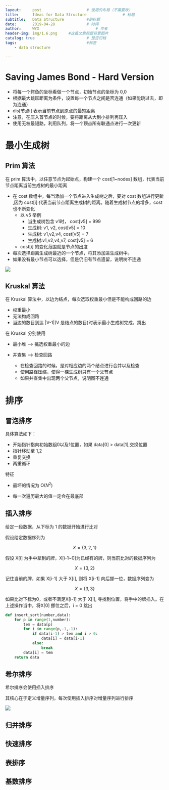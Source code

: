 ```yaml
---
layout:     post   				    # 使用的布局（不需要改）
title:      Ideas for Data Structure 				# 标题 
subtitle:   Data Structure          #副标题
date:       2019-04-28 				# 时间
author:     WYX 						# 作者
header-img: img/1.6.png 	#这篇文章标题背景图片
catalog: true 						# 是否归档
tags:								#标签
    - data structure

---
```




# **Saving James Bond - Hard Version**

- 将每一个鳄鱼的坐标看做一个节点，初始节点的坐标为 0,0
- 根据最大跳跃距离为条件，设置每一个节点之间是否连通（如果能跳过去，即为连通）
- dis[节点i] 表示当前节点到原点的最短距离
- 注意，在压入首节点的时候，要将距离从大到小排列再压入
- 使用无权最短路，利用队列，将一个顶点所有联通点进行一次更新



# 最小生成树

## Prim 算法

在 prim 算法中，以任意节点为起始点，构建一个 cost[1~nodes] 数组，代表当前节点距离当前生成树的最小距离

- 在 cost 数组中，每当添加一个节点进入生成树之后，要对 cost 数组进行更新 ,因为 cost[i] 代表当前节点距离生成树的距离。随着生成树节点的增多，cost也不断变化
  - 以 v5 举例
    - 当生成树包含 v1时， cost[v5] = 999
    - 生成树: v1, v2, cost[v5] = 10
    - 生成树: v1,v2,v4, cost[v5] = 7
    - 生成树:v1,v2,v4,v7, cost[v5] = 6
  - cost[i] 的变化范围就是节点的出度
- 每次选择距离生成树最近的一个节点，将其添加进生成树中。
- 如果没有最小节点可以选择，但是仍旧有节点遗留，说明树不连通

![](https://ae01.alicdn.com/kf/HTB1fHDwT8LoK1RjSZFu760n0XXaB.png)

## Kruskal 算法

在 Kruskal 算法中，以边为结点，每次选取权重最小但是不能构成回路的边

- 权重最小
- 无法构成回路
- 当边的数目到达 |V-1|(V 是结点的数目)时表示最小生成树完成，跳出

在 Kruskal 分别使用

- 最小堆 --> 挑选权重最小的边

- 并查集 --> 检查回路

  - 在检查回路的时候，是对相应边的两个结点进行合并以及检查
  - 使用路径压缩，使得一棵生成树只有一个父节点
  - 如果并查集中出现两个父节点，说明图不连通

  

# 排序

## 冒泡排序

具体算法如下：

- 开始指针指向初始数组0以及1位置，如果 data[0] > data[1],交换位置
- 指针移动至 1,2
- 重复交换
- 两重循环

特征

- 最坏的情况为 O($N^2$)

- 每一次遍历最大的值一定会在最底部

  



## 插入排序

给定一段数据，从下标为 1 的数据开始进行比对

假设给定数据序列为


$$
X = \lbrace3,2,1 \rbrace
$$


假设 X[i] 为手中拿到的牌，X[i-1~0]为已经有的牌，则当前比对的数据序列为


$$
X = \lbrace3,2 \rbrace
$$


记住当前的牌，如果 X[i-1] 大于 X[i], 则将 X[i-1] 向后挪一位，数据序列变为


$$
X = \lbrace3,3 \rbrace
$$


如果比对下标为0，或者不满足X[i-1] 大于 X[i], 寻找到位置，将手中的牌插入。在上述操作当中，将X[0] 挪位之后，i = 0 跳出

```python
def insert_sort(number,data):
	for p in range(1,number):
		tem = data[p]
		for i in range(p,-1,-1):
			if data[i-1] > tem and i > 0:
				data[i] = data[i-1]
			else:
				break
		data[i] = tem
	return data
```





## 希尔排序

希尔排序会使用插入排序

其核心在于定义增量序列，每次使用插入排序对增量序列进行排序

![](https://ae01.alicdn.com/kf/HTB1ETkCUSzqK1RjSZPcq6zTepXaf.jpg)

## 归并排序

## 快速排序 

## 表排序

## 基数排序





